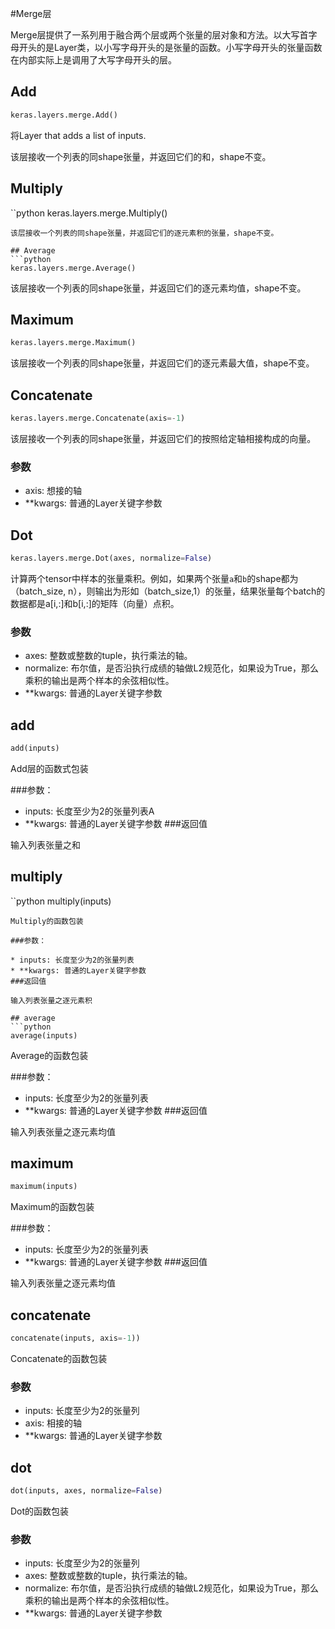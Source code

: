 #Merge层

Merge层提供了一系列用于融合两个层或两个张量的层对象和方法。以大写首字母开头的是Layer类，以小写字母开头的是张量的函数。小写字母开头的张量函数在内部实际上是调用了大写字母开头的层。

## Add
```python
keras.layers.merge.Add()
```
将Layer that adds a list of inputs.

该层接收一个列表的同shape张量，并返回它们的和，shape不变。

## Multiply
``python
keras.layers.merge.Multiply()
```
该层接收一个列表的同shape张量，并返回它们的逐元素积的张量，shape不变。

## Average
```python
keras.layers.merge.Average()
```
该层接收一个列表的同shape张量，并返回它们的逐元素均值，shape不变。


## Maximum
```python
keras.layers.merge.Maximum()
```
该层接收一个列表的同shape张量，并返回它们的逐元素最大值，shape不变。

## Concatenate
```python
keras.layers.merge.Concatenate(axis=-1)
```
该层接收一个列表的同shape张量，并返回它们的按照给定轴相接构成的向量。

### 参数

* axis: 想接的轴
* **kwargs: 普通的Layer关键字参数

## Dot
```python
keras.layers.merge.Dot(axes, normalize=False)
```
计算两个tensor中样本的张量乘积。例如，如果两个张量```a```和```b```的shape都为（batch_size, n），则输出为形如（batch_size,1）的张量，结果张量每个batch的数据都是a[i,:]和b[i,:]的矩阵（向量）点积。


### 参数

* axes: 整数或整数的tuple，执行乘法的轴。
* normalize: 布尔值，是否沿执行成绩的轴做L2规范化，如果设为True，那么乘积的输出是两个样本的余弦相似性。
* **kwargs: 普通的Layer关键字参数


## add
```python
add(inputs)
```
Add层的函数式包装

###参数：

* inputs: 长度至少为2的张量列表A
* **kwargs: 普通的Layer关键字参数
###返回值

输入列表张量之和

## multiply
``python
multiply(inputs)
```
Multiply的函数包装

###参数：

* inputs: 长度至少为2的张量列表
* **kwargs: 普通的Layer关键字参数
###返回值

输入列表张量之逐元素积

## average
```python
average(inputs)
```
Average的函数包装

###参数：

* inputs: 长度至少为2的张量列表
* **kwargs: 普通的Layer关键字参数
###返回值

输入列表张量之逐元素均值

## maximum
```python
maximum(inputs)
```
Maximum的函数包装

###参数：

* inputs: 长度至少为2的张量列表
* **kwargs: 普通的Layer关键字参数
###返回值

输入列表张量之逐元素均值


## concatenate
```python
concatenate(inputs, axis=-1))
```
Concatenate的函数包装

### 参数
* inputs: 长度至少为2的张量列
* axis: 相接的轴
* **kwargs: 普通的Layer关键字参数

## dot
```python
dot(inputs, axes, normalize=False)
```
Dot的函数包装


### 参数
* inputs: 长度至少为2的张量列
* axes: 整数或整数的tuple，执行乘法的轴。
* normalize: 布尔值，是否沿执行成绩的轴做L2规范化，如果设为True，那么乘积的输出是两个样本的余弦相似性。
* **kwargs: 普通的Layer关键字参数